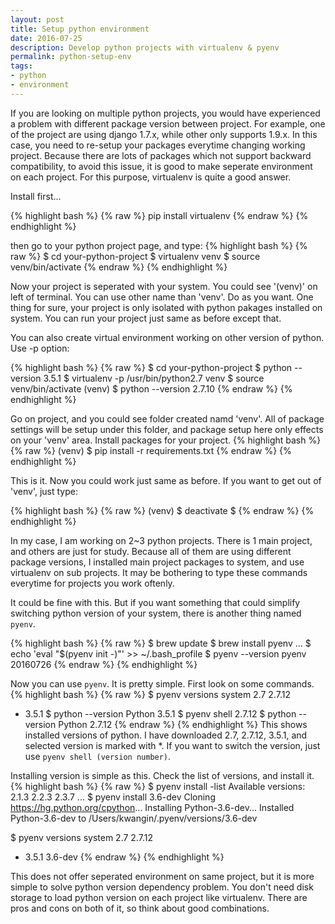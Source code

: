 ```yaml
---
layout: post
title: Setup python environment
date: 2016-07-25
description: Develop python projects with virtualenv & pyenv
permalink: python-setup-env
tags:
- python
- environment
---
```


If you are looking on multiple python projects, you would have experienced a problem with different package version between project. For example, one of the project are using django 1.7.x, while other only supports 1.9.x. In this case, you need to re-setup your packages everytime changing working project.
Because there are lots of packages which not support backward compatibility, to avoid this issue, it is good to make seperate environment on each project. For this purpose, virtualenv is quite a good answer.

Install first...

{% highlight bash %}
{% raw %}
pip install virtualenv
{% endraw %}
{% endhighlight %}

then go to your python project page, and type:
{% highlight bash %}
{% raw %}
$ cd your-python-project
$ virtualenv venv
$ source venv/bin/activate
{% endraw %}
{% endhighlight %}

Now your project is seperated with your system. You could see '(venv)' on left of terminal. You can use other name than 'venv'. Do as you want.
One thing for sure, your project is only isolated with python pakages installed on system. You can run your project just same as before except that.

You can also create virtual environment working on other version of python. Use -p option:

{% highlight bash %}
{% raw %}
$ cd your-python-project
$ python --version
3.5.1
$ virtualenv -p /usr/bin/python2.7 venv
$ source venv/bin/activate
(venv) $ python --version
2.7.10
{% endraw %}
{% endhighlight %}

Go on project, and you could see folder created namd 'venv'. All of package settings will be setup under this folder, and package setup here only effects on your 'venv' area. Install packages for your project.
{% highlight bash %}
{% raw %}
(venv) $ pip install -r requirements.txt
{% endraw %}
{% endhighlight %}

This is it. Now you could work just same as before.
If you want to get out of 'venv', just type:

{% highlight bash %}
{% raw %}
(venv) $ deactivate
$
{% endraw %}
{% endhighlight %}

In my case, I am working on 2~3 python projects. There is 1 main project, and others are just for study. Because all of them are using different package versions, I installed main project packages to system, and use virtualenv on sub projects. It may be bothering to type these commands everytime for projects you work oftenly.

It could be fine with this. But if you want something that could simplify switching python version of your system, there is another thing named `pyenv`.

{% highlight bash %}
{% raw %}
$ brew update
$ brew install pyenv
...
$ echo 'eval "$(pyenv init -)"' >> ~/.bash_profile
$ pyenv --version
pyenv 20160726
{% endraw %}
{% endhighlight %}

Now you can use `pyenv`. It is pretty simple. First look on some commands.
{% highlight bash %}
{% raw %}
$ pyenv versions
  system
  2.7
  2.7.12
* 3.5.1
$ python --version
Python 3.5.1
$ pyenv shell 2.7.12
$ python --version
Python 2.7.12
{% endraw %}
{% endhighlight %}
This shows installed versions of python. I have downloaded 2.7, 2.7.12, 3.5.1, and selected version is marked with \*. If you want to switch the version, just use `pyenv shell (version number)`.

Installing version is simple as this. Check the list of versions, and install it.
{% highlight bash %}
{% raw %}
$ pyenv install -list
Available versions:
  2.1.3
  2.2.3
  2.3.7
...
$ pyenv install 3.6-dev
Cloning https://hg.python.org/cpython...
Installing Python-3.6-dev...
Installed Python-3.6-dev to /Users/kwangin/.pyenv/versions/3.6-dev

$ pyenv versions
  system
  2.7
  2.7.12
* 3.5.1
  3.6-dev
{% endraw %}
{% endhighlight %}

This does not offer seperated environment on same project, but it is more simple to solve python version dependency problem. You don't need disk storage to load python version on each project like virtualenv. There are pros and cons on both of it, so think about good combinations.
